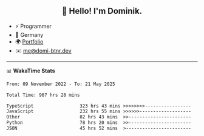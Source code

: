 <h2 align="center">👋 Hello! I'm Dominik.</h2>

- ⚡ Programmer
- 📍 Germany
- 🌍 [Portfolio](https://domi-btnr.dev)
- ✉️ [me@domi-btnr.dev](mailto://me@domi-btnr.dev)

---
📊 **WakaTime Stats**
<!--START_SECTION:waka-->

```txt
From: 09 November 2022 - To: 21 May 2025

Total Time: 967 hrs 28 mins

TypeScript                 323 hrs 43 mins >>>>>>>>-----------------   33.46 %
JavaScript                 232 hrs 55 mins >>>>>>-------------------   24.08 %
Other                      82 hrs 43 mins  >>-----------------------   08.55 %
Python                     78 hrs 20 mins  >>-----------------------   08.10 %
JSON                       45 hrs 52 mins  >------------------------   04.74 %
```

<!--END_SECTION:waka-->
